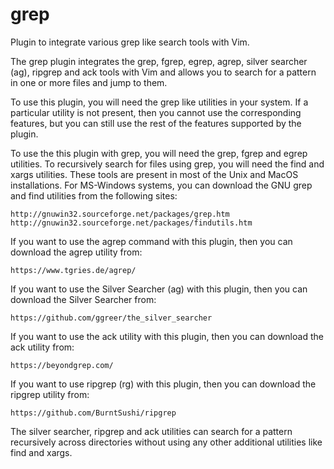 grep
====

Plugin to integrate various grep like search tools with Vim.

The grep plugin integrates the grep, fgrep, egrep, agrep, silver searcher (ag),
ripgrep and ack tools with Vim and allows you to search for a pattern in one or
more files and jump to them.

To use this plugin, you will need the grep like utilities in your system.  If a
particular utility is not present, then you cannot use the corresponding
features, but you can still use the rest of the features supported by the
plugin.

To use the this plugin with grep, you will need the grep, fgrep and egrep
utilities. To recursively search for files using grep, you will need the find
and xargs utilities. These tools are present in most of the Unix and MacOS
installations.  For MS-Windows systems, you can download the GNU grep and find
utilities from the following sites:

    http://gnuwin32.sourceforge.net/packages/grep.htm
    http://gnuwin32.sourceforge.net/packages/findutils.htm

If you want to use the agrep command with this plugin, then you can download
the agrep utility from:

    https://www.tgries.de/agrep/

If you want to use the Silver Searcher (ag) with this plugin, then you can
download the Silver Searcher from:

    https://github.com/ggreer/the_silver_searcher

If you want to use the ack utility with this plugin, then you can
download the ack utility from:

    https://beyondgrep.com/

If you want to use ripgrep (rg) with this plugin, then you can download the
ripgrep utility from:

    https://github.com/BurntSushi/ripgrep

The silver searcher, ripgrep and ack utilities can search for a pattern
recursively across directories without using any other additional utilities
like find and xargs.
